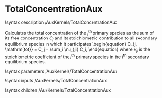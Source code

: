 # TotalConcentrationAux
!syntax description /AuxKernels/TotalConcentrationAux

Calculates the total concentration of the $j^{\mathrm{th}}$ primary species
as the sum of its free concentration $C_j$ and its stoichiometric contribution
to all secondary equilibrium species in which it participates
\begin{equation}
C_{j, \mathrm{tot}} = C_j + \sum_i \nu_{ji} C_i,
\end{equation}
where $\nu_{ji}$ is the stoichiometric coefficient of the $j^{\mathrm{th}}$ primary
species in the $i^{\mathrm{th}}$ secondary equilibrium species.

!syntax parameters /AuxKernels/TotalConcentrationAux

!syntax inputs /AuxKernels/TotalConcentrationAux

!syntax children /AuxKernels/TotalConcentrationAux
